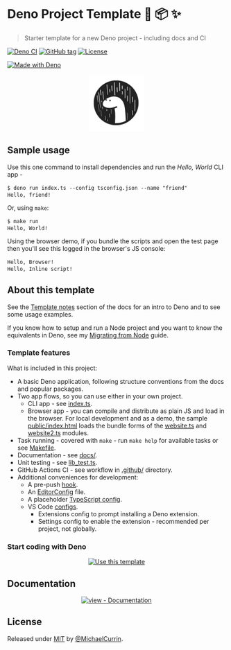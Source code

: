 # Deno Project Template 🦕 📦 ✨
> Starter template for a new Deno project - including docs and CI

[![Deno CI](https://github.com/MichaelCurrin/deno-project-template/workflows/Deno%20CI/badge.svg)](https://github.com/MichaelCurrin/deno-project-template/actions?query=workflow:"Deno+CI" "GitHub Actions CI")
[![GitHub tag](https://img.shields.io/github/tag/MichaelCurrin/deno-project-template?include_prereleases=&sort=semver)](https://github.com/MichaelCurrin/deno-project-template/releases/)
[![License](https://img.shields.io/badge/License-MIT-blue)](#license)

[![Made with Deno](https://img.shields.io/badge/Deno-1.x-blue?logo=deno&logoColor=white)](https://deno.land)


<div align="center">
    <a href="https://deno.land" title="Go to Deno homepage">
        <img src="https://raw.githubusercontent.com/github/explore/master/topics/deno/deno.png"
             alt="node icon"
             width="130" height="130" />
    </a>
</div>


## Sample usage

Use this one command to install dependencies and run the _Hello, World_ CLI app - 

```console
$ deno run index.ts --config tsconfig.json --name "friend"
Hello, friend!
```

Or, using `make`:

```console
$ make run
Hello, World!
```

Using the browser demo, if you bundle the scripts and open the test page then you'll see this logged in the browser's JS console:

```
Hello, Browser!
Hello, Inline script!
```


## About this template

<!-- TODO: Delete this section on your copy of this template. -->

See the [Template notes](/docs/template-notes/) section of the docs for an intro to Deno and to see some usage examples.

If you know how to setup and run a Node project and you want to know the equivalents in Deno, see my [Migrating from Node](https://michaelcurrin.github.io/dev-cheatsheets/cheatsheets/javascript/deno/migrating-from-node.html) guide.

### Template features

What is included in this project:

- A basic Deno application, following structure conventions from the docs and popular packages.
- Two app flows, so you can use either in your own project.
    - CLI app - see [index.ts](/index.ts).
    - Browser app - you can compile and distribute as plain JS and load in the browser. For local development and as a demo, the sample [public/index.html](/public/index.html) loads the bundle forms of the [website.ts](/website.ts) and [website2.ts](/website2.ts) modules.
- Task running - covered with `make` - run `make help` for available tasks or see [Makefile](/Makefile).
- Documentation - see [docs/](/docs/).
- Unit testing - see [lib_test.ts](/lib_test.ts).
- GitHub Actions CI - see workflow in [.github/](/.github/) directory.
- Additional conveniences for development:
    - A pre-push [hook](/hooks/).
    - An [EditorConfig](/.editorconfig) file.
    - A placeholder [TypeScript config](/.tsconfig).
    - VS Code [configs](/.vscode).
        - Extensions config to prompt installing a Deno extension.
        - Settings config to enable the extension - recommended per project, not globally.

### Start coding with Deno

<div align="center">

[![Use this template](https://img.shields.io/badge/Generate-Use_this_template-2ea44f?style=for-the-badge)](https://github.com/MichaelCurrin/deno-project-template/generate)

</div>


## Documentation

<div align="center">

[![view - Documentation](https://img.shields.io/badge/view-Documentation-blue?style=for-the-badge)](/docs/)

</div>


## License

Released under [MIT](/LICENSE) by [@MichaelCurrin](https://github.com/MichaelCurrin).
